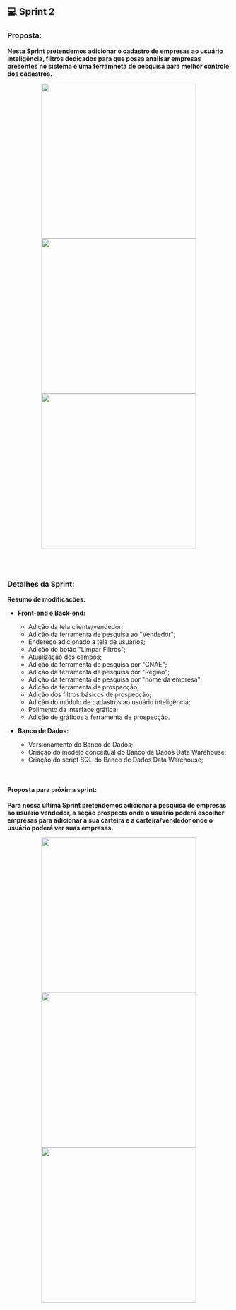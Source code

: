 ## 💻 Sprint 2

### Proposta:
<b>Nesta Sprint pretendemos adicionar o cadastro de empresas ao usuário inteligência, filtros dedicados para que possa analisar empresas presentes no sistema e uma ferramneta de pesquisa para melhor controle dos cadastros.</b>

<p align=center>
<img src="https://github.com/MaXximiles/API5-SEM/blob/main/Documentação/User%20Story%20Cards/USC04.png" width=350> 
<img src="https://github.com/MaXximiles/API5-SEM/blob/main/Documentação/User%20Story%20Cards/USC05.png" width=350>   
<img src="https://github.com/MaXximiles/API5-SEM/blob/main/Documentação/User%20Story%20Cards/USC06.png" width=350>     
</p></br><h1></h1>


### Detalhes da Sprint:
<b>Resumo de modificações:
- Front-end e Back-end:</b>
  - Adição da tela cliente/vendedor;
  - Adição da ferramenta de pesquisa ao "Vendedor";
  - Endereço adicionado a tela de usuários;
  - Adição do botão "Limpar Filtros";
  - Atualização dos campos;
  - Adição da ferramenta de pesquisa por "CNAE";
  - Adição da ferramenta de pesquisa por "Região";
  - Adição da ferramenta de pesquisa por "nome da empresa";
  - Adição da ferramenta de prospecção;
  - Adição dos filtros básicos de prospecção;
  - Adição do módulo de cadastros ao usuário inteligência;
  - Polimento da interface gráfica;
  - Adição de gráficos a ferramenta de prospecção.

- <b>Banco de Dados:</b>
  - Versionamento do Banco de Dados;
  - Criação do modelo conceitual do Banco de Dados Data Warehouse;
  - Criação do script SQL do Banco de Dados Data Warehouse;
</br>

<!-- ### APRESENTAÇÃO 

</p></br><h1></h1>

### Screenshoots:-->

#### Proposta para próxima sprint:
<b>Para nossa última Sprint pretendemos adicionar a pesquisa de empresas ao usuário vendedor, a seção prospects onde o usuário poderá escolher empresas para adicionar a sua carteira e a carteira/vendedor onde o usuário poderá ver suas empresas.</b>

<p align=center>
<img src="https://github.com/MaXximiles/API5-SEM/blob/main/Documentação/User%20Story%20Cards/USC07.png" width=350> 
<img src="https://github.com/MaXximiles/API5-SEM/blob/main/Documentação/User%20Story%20Cards/USC08.png" width=350>   
<img src="https://github.com/MaXximiles/API5-SEM/blob/main/Documentação/User%20Story%20Cards/USC09.png" width=350>  
